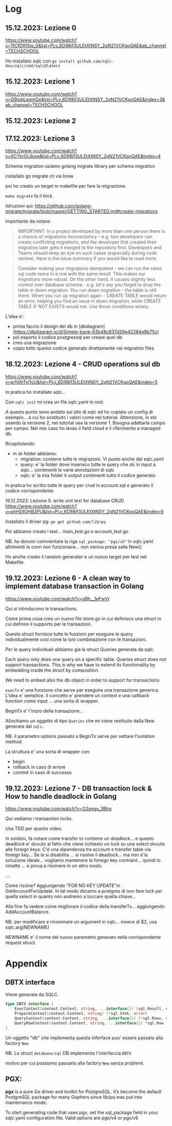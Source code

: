 # Log


## 15.12.2023: Lezione 0
https://www.youtube.com/watch?v=TtCfDXfSw_0&list=PLy_6D98if3ULEtXtNSY_2qN21VCKgoQAE&ab_channel=TECHSCHOOL

Ho installato sqlc con `go install github.com/sqlc-dev/sqlc/cmd/sqlc@latest`

## 15.12.2023: Lezione 1
https://www.youtube.com/watch?v=Q9ipbLeqmQo&list=PLy_6D98if3ULEtXtNSY_2qN21VCKgoQAE&index=3&ab_channel=TECHSCHOOL


## 15.12.2023: Lezione 2


## 17.12.2023: Lezione 3
https://www.youtube.com/watch?v=0CYkrGIJkpw&list=PLy_6D98if3ULEtXtNSY_2qN21VCKgoQAE&index=4

Schema migration 
usiamo golang migrate library per schema migration 

installato go migrate cli via brew

poi ho creato un target in makefile per fare la migrazione. 

`make migrate` fa il trick. 

Istruzioni qui: https://github.com/golang-migrate/migrate/blob/master/GETTING_STARTED.md#create-migrations

Importante da notare:
> IMPORTANT: In a project developed by more than one person there is a chance of migrations inconsistency - e.g. two developers can create conflicting migrations, and the developer that created their migration later gets it merged to the repository first. Developers and Teams should keep an eye on such cases (especially during code review). Here is the issue summary if you would like to read more.

> Consider making your migrations idempotent - we can run the same sql code twice in a row with the same result. This makes our migrations more robust. On the other hand, it causes slightly less control over database schema - e.g. let's say you forgot to drop the table in down migration. You run down migration - the table is still there. When you run up migration again - CREATE TABLE would return an error, helping you find an issue in down migration, while CREATE TABLE IF NOT EXISTS would not. Use those conditions wisely.


L'idea e':
- prima faccio il design del db in [dbdiagram] (https://dbdiagram.io/d/Simple-bank-63b48c837d39e42284e8b75c) 
- poi esporto il codice postgressql per creare quel db
- creo una migrazione 
- copio tutto questo codice generato direttamente nei migration files

## 18.12.2023: Lezione 4 - CRUD operations sul db
https://www.youtube.com/watch?v=prh0hTyI1sU&list=PLy_6D98if3ULEtXtNSY_2qN21VCKgoQAE&index=5

In pratica ho installato sqlc... 

Con `sqlc init` mi crea un file sqlc.yaml in root.

A questo punto sono andato sul sito di sqlc ed ho copiato un config di esempio... a cui ho sostituito i valori come nel tutorial.
Attenzione, io sto usando la versione 2, nel tutorial usa la versione 1. Bisogna adattarla campo per campo. 
Nel mio caso ho levao il field cloud e il riferimento a managed db.

Ricapitolando:
- in `db` folder abbiamo:
    - migration: contiene tutte le migrazioni. Vi punto anche dal sqlc.yaml
    - query: e' la folder dove inserisco tutte le query che do in input a sqlc... contenenti le varie annotazioni di sqlc
    - sqlc: e' la mia folder ti output contenenti tutto il codice generato

In pratica ho scritto tutte le query per crud in account.sql e generato il codice corrispondente. 

19.12.2023: Lezione 5: write unit test for database CRUD
https://www.youtube.com/watch?v=phHDfOHB2PU&list=PLy_6D98if3ULEtXtNSY_2qN21VCKgoQAE&index=6

Installato il driver pg: `go get github.com/lib/pq`

Poi abbiamo creato i test... main_test.go e account_test.go


NB. ho dovuto commentare la riga `sql_package: "pgx/v5"` in sqlc.yaml altrimenti la conn non funzionava... non veniva presa salla New()

Ho anche creato il random generator e un nuovo target per test nel Makefile. 

## 19.12.2023: Lezione 6 - A clean way to implement database transaction in Golang
https://www.youtube.com/watch?v=gBh__1eFwVI 

Qui si introducono le transactions.

Come prima cosa creo un nuovo file store.go in cui definisco una struct in cui definire il supporto per le transazioni. 

Questa struct fornisce tutte le funzioni per eseguire le query individualmente cosi come la loro combinazione con le transazioni.

Per le query individuali abbiamo gia la struct Queries generata da sqlc. 

Each query only does one query on a specific table. Queries struct does not support transactions. 
This is why we have to extend its functionality by embedding inside the struct by composition.

We need to embed also the db object in order to support for transactions 


`execTx` e' una funzione che serve per eseguire una transazione generica. L'idea e' semplice. Il concetto e' prendere un context e una callback function come input ... una sorta di wrapper. 

BeginTx e' l'inizio della transazione... 

Allochiamo un oggetto di tipo `Queries` che mi viene restituito dalla New generata dal `sqlc`.

NB. il parametro options passato a BeginTx serve per settare l'isolation method.

La struttura e' una sorta di wrapper con:
- begin
- rollback in caso di errore
- commit in caso di successo


## 19.12.2023: Lezione 7 - DB transaction lock & How to handle deadlock in Golang
https://www.youtube.com/watch?v=G2aggv_3Bbg

Qui vediamo i transaction locks.

Usa TDD per questo video.

In soldoni, fa notare come transfer tx contiene un deadlock... 
e questo deadlock e' dovuto al fatto che viene richiesto un lock su una select dovuta alle foreign keys.
C'é una dipendenza tra account e transfer table via foreign key... 
Se la si disabilita ... si risolve il deadlock... 
ma non e'la soluzione ideale... vogliamo mantenere la foreign key contraint...
quindi lo rimette ... e prova a risolvere in un altro modo.

.... 

Come risolve? Aggiungendo "FOR NO KEY UPDATE"in GetAccountForUpdate. In tal modo diciamo a postgres di non fare lock per quella select in quanto non andremo a toccare quella chiave... 

Alla fine fa vedere come migliorare il codice della transferTx... aggiungendo AddAccountBalance.

NB. per modificare e rinominare un argument in sqlc... 
invece di $2, usa sqlc.arg(NEWNAME)

NEWNAME e' il nome del nuovo parametro generato nella corrispondente request struct. 



# Appendix

## DBTX interface

Viene generata da SQLC.

```go
type DBTX interface {
	ExecContext(context.Context, string, ...interface{}) (sql.Result, error)
	PrepareContext(context.Context, string) (*sql.Stmt, error)
	QueryContext(context.Context, string, ...interface{}) (*sql.Rows, error)
	QueryRowContext(context.Context, string, ...interface{}) *sql.Row
}
```

Un oggetto "db" che implementa questa inferface puo' essere passato alla factory `New`

NB. La struct `database/sql` DB implementa l'interfaccia `DBTX` 

motivo per cui possiamo passarlo alla factory `New` senza problemi.





## PGX: 

**pgx** is a pure Go driver and toolkit for PostgreSQL. It’s become the default PostgreSQL package for many Gophers since lib/pq was put into maintenance mode.

To start generating code that uses pgx, set the sql_package field in your sqlc.yaml configuration file. Valid options are pgx/v4 or pgx/v5

